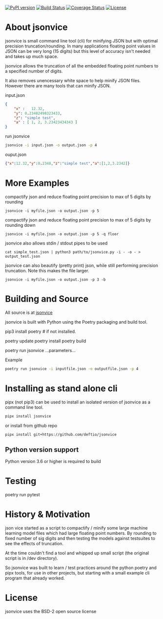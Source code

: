 [![PyPI version](https://badge.fury.io/py/jsonvice.svg)](https://badge.fury.io/py/jsonvice)
[![Build Status](https://travis-ci.org/deftio/jsonvice.svg?branch=master)](https://travis-ci.org/deftio/jsonvice)
[![Coverage Status](https://coveralls.io/repos/github/deftio/jsonvice/badge.svg?branch=master)](https://coveralls.io/github/deftio/jsonvice?branch=master)
[![License](https://img.shields.io/badge/License-BSD%202--Clause-blue.svg)](https://opensource.org/licenses/BSD-2-Clause)


# About jsonvice  

jsonvice is small command line tool (cli) for minifying JSON but with optimal precision truncation/rounding.  In many applications floating point values in JSON can be very long (15 digits) but this level of accuracy isn't needed and takes up much space.

jsonvice allows the truncation of all the embedded floating point numbers to a specified number of digits. 

It also removes unencessary white space to help minify JSON files. However there are many tools that can minify JSON.

input.json
```json
{
    "x" :   12.32,
    "y": 0.23482498323433,
    "z": "simple test",
    "a" : [ 1, 2, 3.23423434343 ]
}
```

run jsonvice
```sh
jsonvice -i input.json -o output.json -p 4
```

ouput.json
```json
{"x":12.32,"y":0.2348,"z":"simple test","a":[1,2,3.2342]}
```


# More Examples

compactify json and reduce floating point precision to max of 5 digits by rounding
```shell
jsonvice -i myfile.json -o output.json -p 5
```

compactify json and reduce floating point precision to max of 5 digits by rounding down
```shell
jsonvice -i myfile.json -o output.json -p 5 -q floor
```

jsonvice also allows stdin / stdout pipes to be used
```shell
cat simple_test.json | python3 path/to/jsonvice.py -i - -o - > output_test.json
```

jsonvice can also beautify (pretty print) json, while still performing precision truncation.  Note this makes the file larger.
```shell
jsonvice -i myfile.json -o output.json -p 3 -b
```


# Building and Source
All source is at [jsonvice](https://github.com/deftio/jsonvice)

jsonvice is built with Python using the Poetry packaging and build tool.

pip3 install poetry  # if not installed.

poetry update
poetry install
poetry build

poetry run jsonvice ...parameters...

Example
```sh
poetry run jsonvice -i inputfile.json -o outputfile.json -p 4
```

# Installing as stand alone cli
pipx (not pip3) can be used to install an isolated version of jsonvice as a command line tool.

```sh
pipx install jsonvice
```

or install from github repo 

```sh
pipx install git+https://github.com/deftio/jsonvice
```

## Python version support
Python version 3.6 or higher is required to build

# Testing
poetry run pytest

# History & Motivation
json vice started as a script to compactify / minify some large machine learning model files which had large floating point numbers.   By rounding to fixed number of sig digits and then testing the models against testsuites to see the effects of truncation.

At the time couldn't find a tool and whipped up small script (the original script is in /dev directory).

So jsonvice was built to learn / test practices around the python poetry and pipx tools, for use in other projects, but starting with a small example cli program that already worked.

# License
jsonvice uses the BSD-2 open source license
